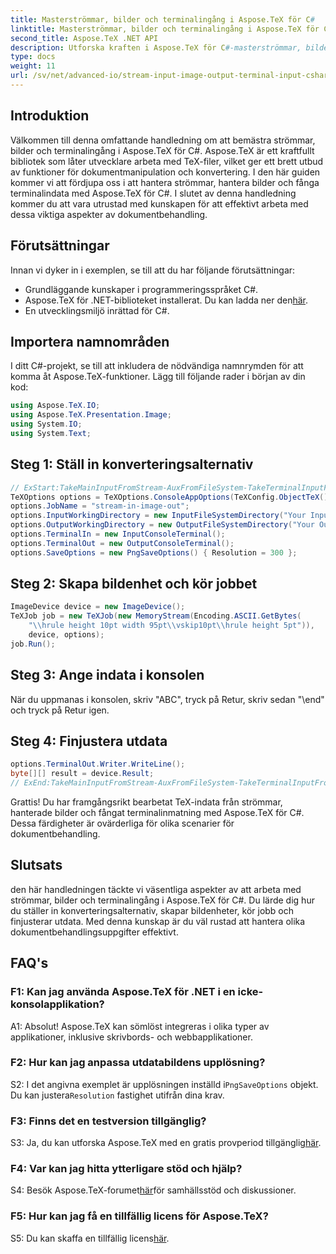 ```yaml
---
title: Masterströmmar, bilder och terminalingång i Aspose.TeX för C#
linktitle: Masterströmmar, bilder och terminalingång i Aspose.TeX för C#
second_title: Aspose.TeX .NET API
description: Utforska kraften i Aspose.TeX för C#-masterströmmar, bilder och terminalinmatning utan ansträngning. Ladda ner nu för sömlös dokumentbehandling.
type: docs
weight: 11
url: /sv/net/advanced-io/stream-input-image-output-terminal-input-csharp/
---
```

## Introduktion

Välkommen till denna omfattande handledning om att bemästra strömmar, bilder och terminalingång i Aspose.TeX för C#. Aspose.TeX är ett kraftfullt bibliotek som låter utvecklare arbeta med TeX-filer, vilket ger ett brett utbud av funktioner för dokumentmanipulation och konvertering. I den här guiden kommer vi att fördjupa oss i att hantera strömmar, hantera bilder och fånga terminalindata med Aspose.TeX för C#. I slutet av denna handledning kommer du att vara utrustad med kunskapen för att effektivt arbeta med dessa viktiga aspekter av dokumentbehandling.

## Förutsättningar

Innan vi dyker in i exemplen, se till att du har följande förutsättningar:

- Grundläggande kunskaper i programmeringsspråket C#.
-  Aspose.TeX för .NET-biblioteket installerat. Du kan ladda ner den[här](https://releases.aspose.com/tex/net/).
- En utvecklingsmiljö inrättad för C#.

## Importera namnområden

I ditt C#-projekt, se till att inkludera de nödvändiga namnrymden för att komma åt Aspose.TeX-funktioner. Lägg till följande rader i början av din kod:

```csharp
using Aspose.TeX.IO;
using Aspose.TeX.Presentation.Image;
using System.IO;
using System.Text;
```

## Steg 1: Ställ in konverteringsalternativ

```csharp
// ExStart:TakeMainInputFromStream-AuxFromFileSystem-TakeTerminalInputFromConsole-AlternativeImagesStorage
TeXOptions options = TeXOptions.ConsoleAppOptions(TeXConfig.ObjectTeX());
options.JobName = "stream-in-image-out";
options.InputWorkingDirectory = new InputFileSystemDirectory("Your Input Directory");
options.OutputWorkingDirectory = new OutputFileSystemDirectory("Your Output Directory");
options.TerminalIn = new InputConsoleTerminal();
options.TerminalOut = new OutputConsoleTerminal();
options.SaveOptions = new PngSaveOptions() { Resolution = 300 };
```

## Steg 2: Skapa bildenhet och kör jobbet

```csharp
ImageDevice device = new ImageDevice();
TeXJob job = new TeXJob(new MemoryStream(Encoding.ASCII.GetBytes(
    "\\hrule height 10pt width 95pt\\vskip10pt\\hrule height 5pt")),
    device, options);
job.Run();
```

## Steg 3: Ange indata i konsolen

När du uppmanas i konsolen, skriv "ABC", tryck på Retur, skriv sedan "\end" och tryck på Retur igen.

## Steg 4: Finjustera utdata

```csharp
options.TerminalOut.Writer.WriteLine();
byte[][] result = device.Result;
// ExEnd:TakeMainInputFromStream-AuxFromFileSystem-TakeTerminalInputFromConsole-AlternativeImagesStorage
```

Grattis! Du har framgångsrikt bearbetat TeX-indata från strömmar, hanterade bilder och fångat terminalinmatning med Aspose.TeX för C#. Dessa färdigheter är ovärderliga för olika scenarier för dokumentbehandling.

## Slutsats

den här handledningen täckte vi väsentliga aspekter av att arbeta med strömmar, bilder och terminalingång i Aspose.TeX för C#. Du lärde dig hur du ställer in konverteringsalternativ, skapar bildenheter, kör jobb och finjusterar utdata. Med denna kunskap är du väl rustad att hantera olika dokumentbehandlingsuppgifter effektivt.

## FAQ's

### F1: Kan jag använda Aspose.TeX för .NET i en icke-konsolapplikation?

A1: Absolut! Aspose.TeX kan sömlöst integreras i olika typer av applikationer, inklusive skrivbords- och webbapplikationer.

### F2: Hur kan jag anpassa utdatabildens upplösning?

 S2: I det angivna exemplet är upplösningen inställd i`PngSaveOptions` objekt. Du kan justera`Resolution` fastighet utifrån dina krav.

### F3: Finns det en testversion tillgänglig?

 S3: Ja, du kan utforska Aspose.TeX med en gratis provperiod tillgänglig[här](https://releases.aspose.com/).

### F4: Var kan jag hitta ytterligare stöd och hjälp?

 S4: Besök Aspose.TeX-forumet[här](https://forum.aspose.com/c/tex/47)för samhällsstöd och diskussioner.

### F5: Hur kan jag få en tillfällig licens för Aspose.TeX?

 S5: Du kan skaffa en tillfällig licens[här](https://purchase.aspose.com/temporary-license/).